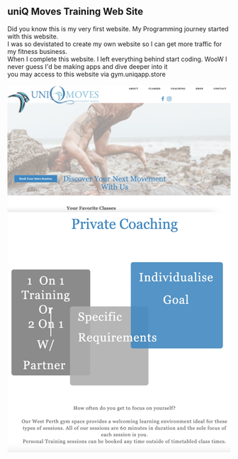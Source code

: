 <!DOCTYPE html>
<html>
<head>
</head>
<body>

<h2>uniQ Moves Training Web Site</h2>

<div>
Did you know this is my very first website. My Programming journey started with this website.<br>
I was so devistated to create my own website so I can get more traffic for my fitness business.<br>
When I complete this website. I left everything behind start coding. WooW I never guess I'd be making apps and dive deeper into it<br>
you may access to this website via gym.uniqapp.store<br>
<br>
</div>
<img src="shot/1.png" alt="Screenshot">
<img src="shot/2.png" alt="Screenshot">
</body>
</html>

